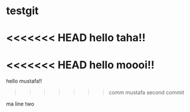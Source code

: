 # testgit



<<<<<<< HEAD
hello taha!!
=======
<<<<<<< HEAD
hello moooi!!
=======
hello mustafa!!
>>>>>>> comm
>>>>>>> mustafa second commit


ma line two
